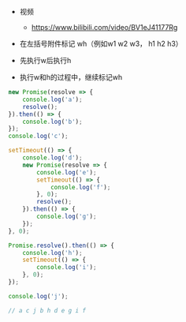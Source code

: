 - 视频
	- https://www.bilibili.com/video/BV1eJ41177Rg

- 在左括号附件标记 wh（例如w1 w2 w3， h1 h2 h3）
- 先执行w后执行h
- 执行w和h的过程中，继续标记wh

```js
new Promise(resolve => {
    console.log('a');
    resolve();
}).then(() => {
    console.log('b');
});
console.log('c');

setTimeout(() => {
    console.log('d');
    new Promise(resolve => {
        console.log('e');
        setTimeout(() => {
            console.log('f');
        }, 0);
        resolve();
    }).then(() => {
        console.log('g');
    });
}, 0);

Promise.resolve().then(() => {
    console.log('h');
    setTimeout(() => {
        console.log('i');
    }, 0);
});

console.log('j');

// a c j b h d e g i f
```

